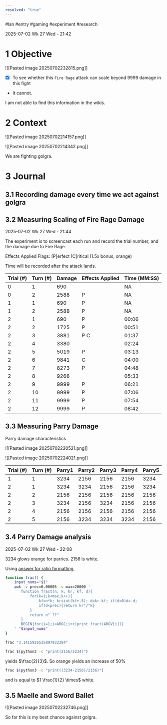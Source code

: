 ```yaml
---
resolved: "true"
---
```

#lan #entry #gaming #experiment #research

2025-07-02 Wk 27 Wed - 21:42
# 1 Objective

![[Pasted image 20250702232815.png]]

- [x] To see whether this `Fire Rage` attack can scale beyond 9999 damage in this fight
- It cannot.


I am not able to find this information in the wikis.

# 2 Context

![[Pasted image 20250702214157.png]]

![[Pasted image 20250702214342.png]]

We are fighting golgra.


# 3 Journal

## 3.1 Recording damage every time we act against golgra

## 3.2 Measuring Scaling of Fire Rage Damage

2025-07-02 Wk 27 Wed - 21:44

The experiment is to screencast each run and record the trial number, and the damage due to Fire Rage.

Effects Applied Flags:
[P]erfect
[C]ritical (1.5x bonus, orange)

Time will be recorded after the attack lands.

| Trial (#) | Turn (#) | Damage | Effects Applied | Time  (MM:SS) |
| --------- | -------- | ------ | --------------- | ------------- |
| 0         | 1        | 690    |                 | NA            |
| 0         | 2        | 2588   | P               | NA            |
| 1         | 1        | 690    | P               | NA            |
| 1         | 2        | 2588   | P               | NA            |
| 2         | 1        | 690    | P               | 00:06         |
| 2         | 2        | 1725   | P               | 00:51         |
| 2         | 3        | 3881   | P C             | 01:37         |
| 2         | 4        | 3380   |                 | 02:24         |
| 2         | 5        | 5019   | P               | 03:13         |
| 2         | 6        | 9841   | C               | 04:00         |
| 2         | 7        | 8273   | P               | 04:48         |
| 2         | 8        | 9266   |                 | 05:33         |
| 2         | 9        | 9999   | P               | 06:21         |
| 2         | 10       | 9999   | P               | 07:06         |
| 2         | 11       | 9999   | P               | 07:54         |
| 2         | 12       | 9999   | P               | 08:42         |


## 3.3 Measuring Parry Damage

Parry damage characteristics

![[Pasted image 20250702220521.png]]

![[Pasted image 20250702224021.png]]

| Trial (#) | Turn (#) | Parry1 | Parry2 | Parry3 | Parry4 | Parry5 |
| --------- | -------- | ------ | ------ | ------ | ------ | ------ |
| 1         | 1        | 3234   | 2156   | 2156   | 2156   | 3234   |
| 2         | 1        | 3234   | 3234   | 2156   | 2156   | 3234   |
| 2         | 2        | 2156   | 2156   | 2156   | 2156   | 2156   |
| 2         | 3        | 3234   | 2156   | 3234   | 2156   | 2156   |
| 2         | 4        | 2156   | 2156   | 2156   | 2156   | 2156   |
| 2         | 5        | 2156   | 3234   | 3234   | 3234   | 2156   |


## 3.4 Parry Damage analysis

2025-07-02 Wk 27 Wed - 22:08

3234 glows orange for parries. 2156 is white.

Using [answer for ratio formatting](<https://unix.stackexchange.com/a/581608>), 

```sh
function frac() {
	input_nums="$1"
	awk -v prec=0.00005 -v max=20000 '
	   function fract(n, k, kr, kf, d){
	       for(k=1;k<max;k++){
	           kf=n*k; kr=int(kf+.5); d=kr-kf; if(d<0)d=-d;
	           if(d<prec){return kr"/"k}
	       }
	       return n" ??"
	   }
	   BEGIN{for(i=1;i<ARGC;i++)print fract(ARGV[i])}
	' "$input_nums"
}

frac "3.1415926535897932384"
```

```sh
frac $(python3 -c "print(2156/3234)")
```

yields $\frac{2}{3}$.  So orange yields an increase of 50%

```sh
frac $(python3 -c "print((3234-2156)/2156)")
```

and is equal to $1 \frac{1}{2} \times$ white. 


## 3.5 Maelle and Sword Ballet

![[Pasted image 20250702232746.png]]

So far this is my best chance against golgra.